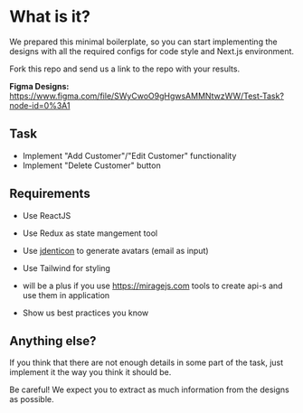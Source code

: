 # What is it?
We prepared this minimal boilerplate, so you can start implementing the designs with all the required configs for code style and Next.js environment. 

Fork this repo and send us a link to the repo with your results.

**Figma Designs:** https://www.figma.com/file/SWyCwoO9gHgwsAMMNtwzWW/Test-Task?node-id=0%3A1

## Task
 - Implement "Add Customer"/"Edit Customer" functionality 
 - Implement "Delete Customer" button

## Requirements

- Use ReactJS 

 - Use Redux as state mangement tool
 - Use [jdenticon](https://github.com/dmester/jdenticon) to generate avatars (email as input)
 - Use Tailwind for styling
 - will be a plus if you use https://miragejs.com  tools to create api-s and use them in application
 - Show us best practices you know 

## Anything else?
If you think that there are not enough details in some part of the task, just implement it the way you think it should be.

Be careful! We expect you to extract as much information from the designs as possible.
